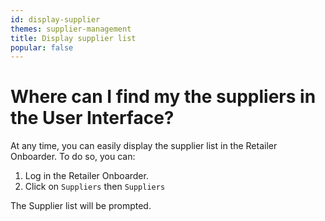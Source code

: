 ```yaml
---
id: display-supplier
themes: supplier-management
title: Display supplier list
popular: false
---
```


# Where can I find my the suppliers in the User Interface?

At any time, you can easily display the supplier list in the Retailer Onboarder. To do so, you can:
1. Log in the Retailer Onboarder.
1. Click on `Suppliers` then `Suppliers`

The Supplier list will be prompted.
